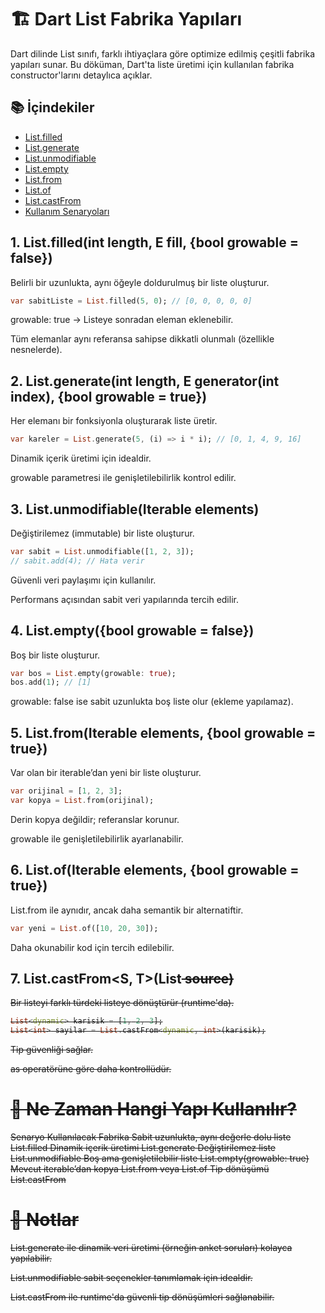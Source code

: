 # 🏗️ Dart List Fabrika Yapıları
Dart dilinde List sınıfı, farklı ihtiyaçlara göre optimize edilmiş çeşitli fabrika yapıları sunar. Bu döküman, Dart'ta liste üretimi için kullanılan fabrika constructor'larını detaylıca açıklar.

## 📚 İçindekiler
- [List.filled](#1-listfilled)
- [List.generate](#2-listgenerate)
- [List.unmodifiable](#3-listunmodifiable)
- [List.empty](#4-listempty)
- [List.from](#5-listfrom)
- [List.of](#6-listof)
- [List.castFrom](#7-listcastfrom)
- [Kullanım Senaryoları](#🎯-ne-zaman-hangi-yapı-kullanılır)



## 1. List.filled(int length, E fill, {bool growable = false})
Belirli bir uzunlukta, aynı öğeyle doldurulmuş bir liste oluşturur.

```dart
var sabitListe = List.filled(5, 0); // [0, 0, 0, 0, 0]
```
growable: true → Listeye sonradan eleman eklenebilir.

Tüm elemanlar aynı referansa sahipse dikkatli olunmalı (özellikle nesnelerde).

## 2. List.generate(int length, E generator(int index), {bool growable = true})
Her elemanı bir fonksiyonla oluşturarak liste üretir.

```dart
var kareler = List.generate(5, (i) => i * i); // [0, 1, 4, 9, 16]
```
Dinamik içerik üretimi için idealdir.

growable parametresi ile genişletilebilirlik kontrol edilir.

## 3. List.unmodifiable(Iterable elements)
Değiştirilemez (immutable) bir liste oluşturur.

```dart
var sabit = List.unmodifiable([1, 2, 3]);
// sabit.add(4); // Hata verir
```
Güvenli veri paylaşımı için kullanılır.

Performans açısından sabit veri yapılarında tercih edilir.

## 4. List.empty({bool growable = false})
Boş bir liste oluşturur.

```dart
var bos = List.empty(growable: true);
bos.add(1); // [1]
```
growable: false ise sabit uzunlukta boş liste olur (ekleme yapılamaz).

## 5. List.from(Iterable elements, {bool growable = true})
Var olan bir iterable’dan yeni bir liste oluşturur.

```dart
var orijinal = [1, 2, 3];
var kopya = List.from(orijinal);
```
Derin kopya değildir; referanslar korunur.

growable ile genişletilebilirlik ayarlanabilir.

## 6. List.of(Iterable<E> elements, {bool growable = true})
List.from ile aynıdır, ancak daha semantik bir alternatiftir.

```dart
var yeni = List.of([10, 20, 30]);
```
Daha okunabilir kod için tercih edilebilir.

## 7. List.castFrom<S, T>(List<S> source)

Bir listeyi farklı türdeki listeye dönüştürür (runtime'da).

```dart
List<dynamic> karisik = [1, 2, 3];
List<int> sayilar = List.castFrom<dynamic, int>(karisik);
```
Tip güvenliği sağlar.

as operatörüne göre daha kontrollüdür.

# 🎯 Ne Zaman Hangi Yapı Kullanılır?


Senaryo	Kullanılacak Fabrika
Sabit uzunlukta, aynı değerle dolu liste	List.filled
Dinamik içerik üretimi	List.generate
Değiştirilemez liste	List.unmodifiable
Boş ama genişletilebilir liste	List.empty(growable: true)
Mevcut iterable’dan kopya	List.from veya List.of
Tip dönüşümü	List.castFrom

# 📌 Notlar
List.generate ile dinamik veri üretimi (örneğin anket soruları) kolayca yapılabilir.

List.unmodifiable sabit seçenekler tanımlamak için idealdir.

List.castFrom ile runtime'da güvenli tip dönüşümleri sağlanabilir.
